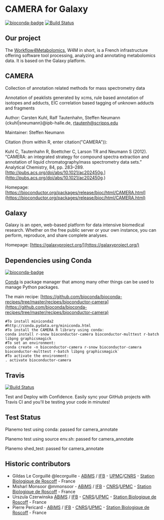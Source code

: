 CAMERA for Galaxy
=================

[![bioconda-badge](https://img.shields.io/badge/install%20with-bioconda-brightgreen.svg?style=flat-square)](http://bioconda.github.io) [![Build Status](https://travis-ci.org/workflow4metabolomics/camera.svg?branch=master)](https://travis-ci.org/workflow4metabolomics/camera)

Our project
-----------
The [Workflow4Metabolomics](http://workflow4metabolomics.org), W4M in short, is a French infrastructure offering software tool processing, analyzing and annotating metabolomics data. It is based on the Galaxy platform.


CAMERA
------
Collection of annotation related methods for mass spectrometry data

Annotation of peaklists generated by xcms, rule based annotation of isotopes and adducts, EIC correlation based tagging of unknown adducts and fragments

Author: Carsten Kuhl, Ralf Tautenhahn, Steffen Neumann {ckuhl|sneumann}@ipb-halle.de, rtautenh@scripps.edu

Maintainer: Steffen Neumann <sneumann at ipb-halle.de>

Citation (from within R, enter citation("CAMERA")):

Kuhl C, Tautenhahn R, Boettcher C, Larson TR and Neumann S (2012). “CAMERA: an integrated strategy for compound spectra extraction and annotation of liquid chromatography/mass spectrometry data sets.” Analytical Chemistry, 84, pp. 283–289. [http://pubs.acs.org/doi/abs/10.1021/ac202450g.](http://pubs.acs.org/doi/abs/10.1021/ac202450g.)

Homepage: [https://bioconductor.org/packages/release/bioc/html/CAMERA.html](https://bioconductor.org/packages/release/bioc/html/CAMERA.html)


Galaxy
------
Galaxy is an open, web-based platform for data intensive biomedical research. Whether on the free public server or your own instance, you can perform, reproduce, and share complete analyses. 

Homepage: [https://galaxyproject.org/](https://galaxyproject.org/)


Dependencies using Conda
------------------------
[![bioconda-badge](https://img.shields.io/badge/install%20with-bioconda-brightgreen.svg?style=flat-square)](http://bioconda.github.io)

[Conda](http://conda.pydata.org/) is package manager that among many other things can be used to manage Python packages.

The main recipe: [https://github.com/bioconda/bioconda-recipes/tree/master/recipes/bioconductor-camera](https://github.com/bioconda/bioconda-recipes/tree/master/recipes/bioconductor-camera)

```
#To install miniconda2
#http://conda.pydata.org/miniconda.html
#To install the CAMERA R library using conda:
conda install r-snow bioconductor-camera bioconductor-multtest r-batch libpng graphicsmagick
#To set an environment:
conda create -n bioconductor-camera r-snow bioconductor-camera bioconductor-multtest r-batch libpng graphicsmagick`
#To activate the environment:
. activate bioconductor-camera
```

Travis
------
[![Build Status](https://travis-ci.org/workflow4metabolomics/camera.svg?branch=master)](https://travis-ci.org/workflow4metabolomics/camera)

Test and Deploy with Confidence. Easily sync your GitHub projects with Travis CI and you'll be testing your code in minutes!



Test Status
-----------

Planemo test using conda: passed for camera_annotate

Planemo test using source env.sh: passed for camera_annotate

Planemo shed_test: passed for camera_annotate


Historic contributors
---------------------
 - Gildas Le Corguillé @lecorguille - [ABiMS](http://abims.sb-roscoff.fr/) / [IFB](http://www.france-bioinformatique.fr/) - [UPMC](www.upmc.fr)/[CNRS](www.cnrs.fr) - [Station Biologique de Roscoff](http://www.sb-roscoff.fr/) - France
 - Misharl Monsoor @mmonsoor - [ABiMS](http://abims.sb-roscoff.fr/) / [IFB](http://www.france-bioinformatique.fr/) - [CNRS](www.cnrs.fr)/[UPMC](www.upmc.fr) - [Station Biologique de Roscoff](http://www.sb-roscoff.fr/) - France
 - Urszula Czerwinska [ABiMS](http://abims.sb-roscoff.fr/) / [IFB](http://www.france-bioinformatique.fr/) - [CNRS](www.cnrs.fr)/[UPMC](www.upmc.fr) - [Station Biologique de Roscoff](http://www.sb-roscoff.fr/) - France
 - Pierre Pericard - [ABiMS](http://abims.sb-roscoff.fr/) / [IFB](http://www.france-bioinformatique.fr/) - [CNRS](www.cnrs.fr)/[UPMC](www.upmc.fr) - [Station Biologique de Roscoff](http://www.sb-roscoff.fr/) - France

